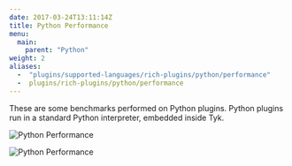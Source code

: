 ```yaml
---
date: 2017-03-24T13:11:14Z
title: Python Performance
menu:
  main:
    parent: "Python"
weight: 2 
aliases: 
  -  "plugins/supported-languages/rich-plugins/python/performance"
  -  plugins/rich-plugins/python/performance
---
```


These are some benchmarks performed on Python plugins. Python plugins run in a standard Python interpreter, embedded inside Tyk.

![Python Performance](img/diagrams/pythonResponseTime.png)

![Python Performance](img/diagrams/pythonHitRate.png)
